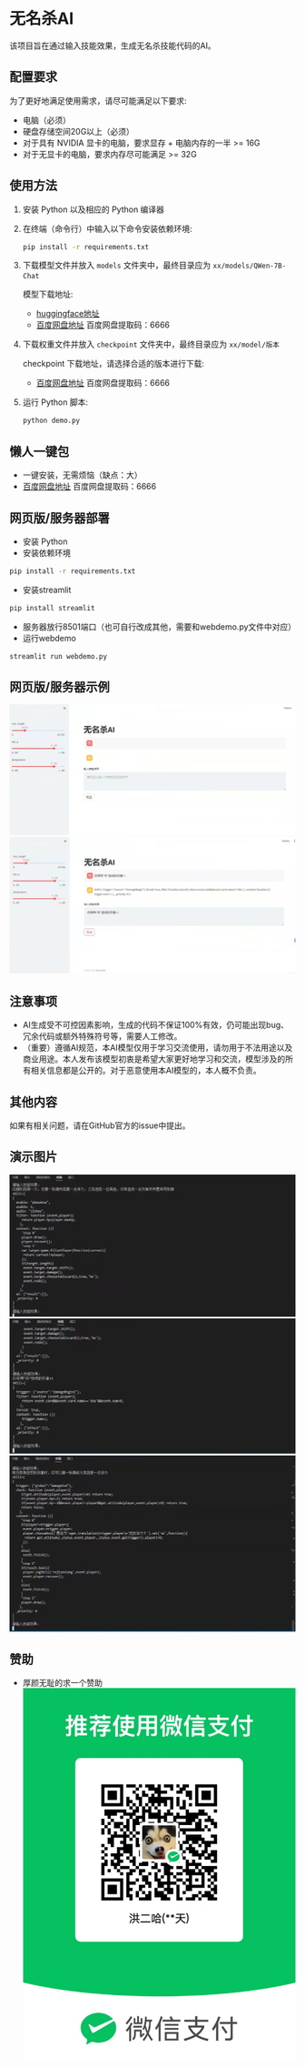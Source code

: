 # 无名杀AI

该项目旨在通过输入技能效果，生成无名杀技能代码的AI。

## 配置要求

为了更好地满足使用需求，请尽可能满足以下要求:

- 电脑（必须）
- 硬盘存储空间20G以上（必须）
- 对于具有 NVIDIA 显卡的电脑，要求显存 + 电脑内存的一半 >= 16G
- 对于无显卡的电脑，要求内存尽可能满足 >= 32G

## 使用方法

1. 安装 Python 以及相应的 Python 编译器
2. 在终端（命令行）中输入以下命令安装依赖环境:

   ```bash
   pip install -r requirements.txt
   ```

3. 下载模型文件并放入 `models` 文件夹中，最终目录应为 `xx/models/QWen-7B-Chat`

   模型下载地址:
   - [huggingface地址](https://huggingface.co/Qwen/Qwen-7B-Chat)
   - [百度网盘地址](https://pan.baidu.com/s/1OrB_dEACkyhp-iOkP2RkJg?pwd=6666) 百度网盘提取码：6666

4. 下载权重文件并放入 `checkpoint` 文件夹中，最终目录应为 `xx/model/版本`

   checkpoint 下载地址，请选择合适的版本进行下载:
   - [百度网盘地址](https://pan.baidu.com/s/1nugDoRroD2I0dX3fcP9umA?pwd=6666) 百度网盘提取码：6666

5. 运行 Python 脚本:

   ```bash
   python demo.py
   ```
## 懒人一键包
- 一键安装，无需烦恼（缺点：大）
- [百度网盘地址](https://pan.baidu.com/s/1zIcRZtQv5oIdu7_abie9Vw?pwd=6666) 百度网盘提取码：6666
## 网页版/服务器部署
   - 安装 Python 
   - 安装依赖环境
   ```bash
   pip install -r requirements.txt
   ```
  - 安装streamlit
   ```bash
   pip install streamlit
   ```
   - 服务器放行8501端口（也可自行改成其他，需要和webdemo.py文件中对应）
   - 运行webdemo
   ```bash
   streamlit run webdemo.py
   ```
   
## 网页版/服务器示例
![webdemo1](./webdemo1.png)
![webdemo2](./webdemo2.png)
## 注意事项

- AI生成受不可控因素影响，生成的代码不保证100%有效，仍可能出现bug、冗余代码或额外特殊符号等，需要人工修改。
- （重要）遵循AI规范，本AI模型仅用于学习交流使用，请勿用于不法用途以及商业用途。本人发布该模型初衷是希望大家更好地学习和交流，模型涉及的所有相关信息都是公开的。对于恶意使用本AI模型的，本人概不负责。

## 其他内容

如果有相关问题，请在GitHub官方的issue中提出。

## 演示图片

![demo1](./demo1.jpg)
![demo2](./demo2.jpg)
![demo3](./demo3.jpg)

## 赞助
- 厚颜无耻的求一个赞助
![sponsor](./sponsor.jpg)
